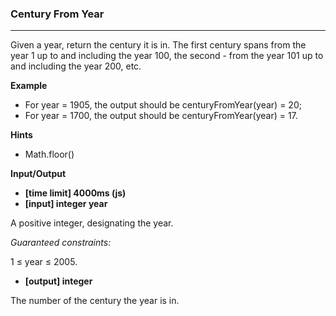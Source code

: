 ### Century From Year

---

Given a year, return the century it is in. The first century spans from the year 1 up to and including the year 100, the second - from the year 101 up to and including the year 200, etc.

**Example**

- For year = 1905, the output should be
  centuryFromYear(year) = 20;
- For year = 1700, the output should be
  centuryFromYear(year) = 17.

**Hints**

- Math.floor()

**Input/Output**

- **[time limit] 4000ms (js)**
- **[input] integer year**

A positive integer, designating the year.

_Guaranteed constraints:_

1 ≤ year ≤ 2005.

- **[output] integer**

The number of the century the year is in.
